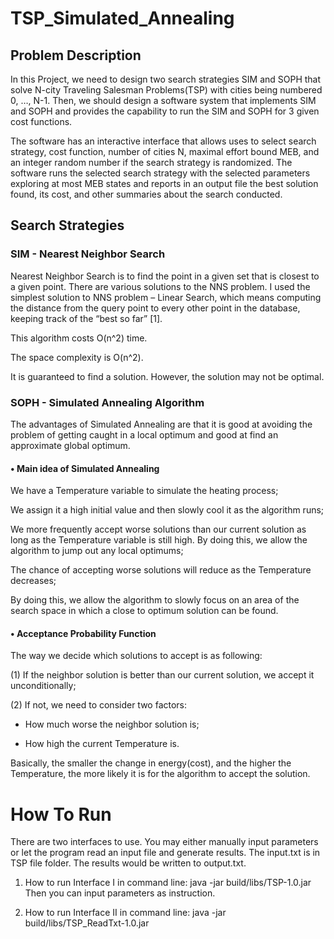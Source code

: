# TSP_Simulated_Annealing

## Problem Description

In this Project, we need to design two search strategies SIM and SOPH that solve N-city Traveling Salesman Problems(TSP) with cities being numbered 0, …, N-1.
Then, we should design a software system that implements SIM and SOPH and provides the capability to run the SIM and SOPH for 3 given cost functions. 

The software has an interactive interface that allows uses to select search strategy, cost function, number of cities N, maximal effort bound MEB, and an integer random number if the search strategy is randomized. 
The software runs the selected search strategy with the selected parameters exploring at most MEB states and reports in an output file the best solution found, its cost, and other summaries about the search conducted.

## Search Strategies

### SIM - Nearest Neighbor Search

Nearest Neighbor Search is to find the point in a given set that is closest to a given point. There are various solutions to the NNS problem. I used the simplest solution to NNS problem – Linear Search, which means computing the distance from the query point to every other point in the database, keeping track of the “best so far” [1].

This algorithm costs O(n^2) time.

The space complexity is O(n^2).

It is guaranteed to find a solution. However, the solution may not be optimal.

### **SOPH - Simulated Annealing Algorithm**

The advantages of Simulated Annealing are that it is good at avoiding the problem of getting caught in a local optimum and good at find an approximate global optimum.

#### •	Main idea of Simulated Annealing 

We have a Temperature variable to simulate the heating process;

We assign it a high initial value and then slowly cool it as the algorithm runs;

We more frequently accept worse solutions than our current solution as long as the Temperature variable is still high. By doing this, we allow the algorithm to jump out any local optimums;

The chance of accepting worse solutions will reduce as the Temperature decreases;

By doing this, we allow the algorithm to slowly focus on an area of the search space in which a close to optimum solution can be found.


#### •	Acceptance Probability Function
The way we decide which solutions to accept is as following:

(1)	If the neighbor solution is better than our current solution, we accept it unconditionally;

(2)	If not, we need to consider two factors: 

- How much worse the neighbor solution is; 

- How high the current Temperature is.

Basically, the smaller the change in energy(cost), and the higher the Temperature, the more likely it is for the algorithm to accept the solution.


# How To Run
There are two interfaces to use. You may either manually input parameters or let the program read an input file and generate results. The input.txt is in TSP file folder.
The results would be written to output.txt.

1. How to run Interface I in command line:
  java -jar build/libs/TSP-1.0.jar
Then you can input parameters as instruction.

2. How to run Interface II in command line:
  java -jar build/libs/TSP_ReadTxt-1.0.jar
